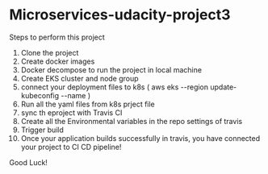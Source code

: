 # Microservices-udacity-project3

Steps to perform this project

1. Clone the project
2. Create docker images 
3. Docker decompose to run the project in local machine
4. Create EKS cluster and node group
5. connect your deployment files to k8s ( aws eks --region <region> update-kubeconfig --name <name of the cluster>)
6. Run all the yaml files from k8s prject file
7. sync th eproject with Travis CI
8. Create all the Environmental variables in the repo settings of travis
9. Trigger build
10. Once your application builds successfully in travis, you have connected your project to CI CD pipeline!
  
  Good Luck!
  

